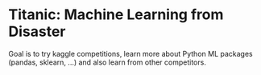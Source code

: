 # Titanic: Machine Learning from Disaster

Goal is to try kaggle competitions, learn more about Python ML packages (pandas, sklearn, ...) and also learn from other competitors.
